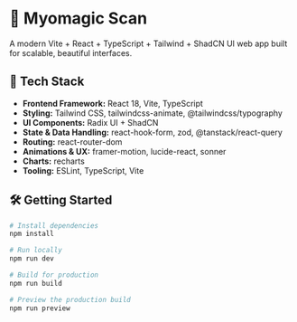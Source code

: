 # 🧪 Myomagic Scan

A modern Vite + React + TypeScript + Tailwind + ShadCN UI web app built for scalable, beautiful interfaces.

## 🚀 Tech Stack

- **Frontend Framework:** React 18, Vite, TypeScript
- **Styling:** Tailwind CSS, tailwindcss-animate, @tailwindcss/typography
- **UI Components:** Radix UI + ShadCN
- **State & Data Handling:** react-hook-form, zod, @tanstack/react-query
- **Routing:** react-router-dom
- **Animations & UX:** framer-motion, lucide-react, sonner
- **Charts:** recharts
- **Tooling:** ESLint, TypeScript, Vite

## 🛠️ Getting Started

```bash
# Install dependencies
npm install

# Run locally
npm run dev

# Build for production
npm run build

# Preview the production build
npm run preview
